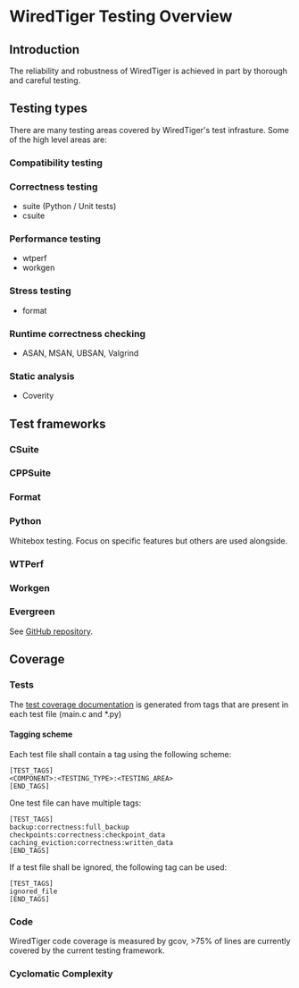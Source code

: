 # WiredTiger Testing Overview

## Introduction
The reliability and robustness of WiredTiger is achieved in part by thorough and careful testing.

## Testing types
There are many testing areas covered by WiredTiger's test infrasture. Some of the high level areas are:

### Compatibility testing

### Correctness testing
- suite (Python / Unit tests)
- csuite

### Performance testing
- wtperf
- workgen

### Stress testing
- format

### Runtime correctness checking
- ASAN, MSAN, UBSAN, Valgrind 

### Static analysis
- Coverity

## Test frameworks

### CSuite

### CPPSuite

### Format

### Python
Whitebox testing. Focus on specific features but others are used alongside.

### WTPerf

### Workgen

### Evergreen
See [GitHub repository](https://github.com/evergreen-ci/evergreen/wiki).

## Coverage

### Tests
The [test coverage documentation](../output.md) is generated from tags that are present in each test file (main.c and *.py)

#### Tagging scheme
Each test file shall contain a tag using the following scheme:

```
[TEST_TAGS]
<COMPONENT>:<TESTING_TYPE>:<TESTING_AREA>
[END_TAGS]
```

One test file can have multiple tags:

```
[TEST_TAGS]
backup:correctness:full_backup
checkpoints:correctness:checkpoint_data
caching_eviction:correctness:written_data
[END_TAGS]
```

If a test file shall be ignored, the following tag can be used:

```
[TEST_TAGS]
ignored_file
[END_TAGS]
```

### Code
WiredTiger code coverage is measured by gcov, >75% of lines are currently covered by the current testing framework.

### Cyclomatic Complexity